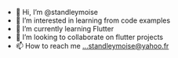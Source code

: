 - 👋 Hi, I’m @standleymoise
- 👀 I’m interested in learning from code examples
- 🌱 I’m currently learning Flutter
- 💞️ I’m looking to collaborate on flutter projects
- 📫 How to reach me ...standleymoise@yahoo.fr

<!---
standleymoise/standleymoise is a ✨ special ✨ repository because its `README.md` (this file) appears on your GitHub profile.
You can click the Preview link to take a look at your changes.
--->
